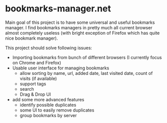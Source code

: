 # bookmarks-manager.net
Main goal of this project is to have some universal and useful bookmarks manager.
I find bookmarks managers in pretty much all current browser almost completely useless 
(with bright exception of Firefox which has quite nice bookmark manager).

This project should solve following issues:
- Importing bookmarks from bunch of different browsers (I currently focus on Chrome and Firefox)
- Usable user interface for managing bookmarks
   - allow sorting by name, url, added date, last visited date, count of visits (if available)
   - support tags
   - search
   - Drag & Drop UI
- add some more advanced features
   - identify possible duplicates
   - some UI to easily remove duplicates
   - group bookmarks by server
  
